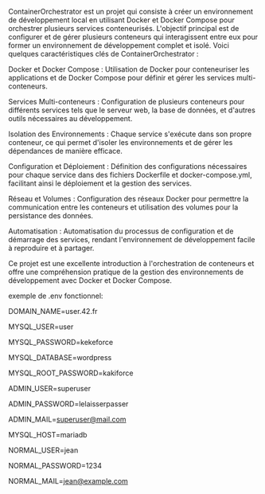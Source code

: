 ContainerOrchestrator est un projet qui consiste à créer un environnement de développement local en utilisant Docker et Docker Compose pour orchestrer plusieurs services conteneurisés. L'objectif principal est de configurer et de gérer plusieurs conteneurs qui interagissent entre eux pour former un environnement de développement complet et isolé.
Voici quelques caractéristiques clés de ContainerOrchestrator :


Docker et Docker Compose : Utilisation de Docker pour conteneuriser les applications et de Docker Compose pour définir et gérer les services multi-conteneurs.


Services Multi-conteneurs : Configuration de plusieurs conteneurs pour différents services tels que le serveur web, la base de données, et d'autres outils nécessaires au développement.


Isolation des Environnements : Chaque service s'exécute dans son propre conteneur, ce qui permet d'isoler les environnements et de gérer les dépendances de manière efficace.


Configuration et Déploiement : Définition des configurations nécessaires pour chaque service dans des fichiers Dockerfile et docker-compose.yml, facilitant ainsi le déploiement et la gestion des services.


Réseau et Volumes : Configuration des réseaux Docker pour permettre la communication entre les conteneurs et utilisation des volumes pour la persistance des données.


Automatisation : Automatisation du processus de configuration et de démarrage des services, rendant l'environnement de développement facile à reproduire et à partager.


Ce projet est une excellente introduction à l'orchestration de conteneurs et offre une compréhension pratique de la gestion des environnements de développement avec Docker et Docker Compose.

exemple de .env fonctionnel:

DOMAIN_NAME=user.42.fr

MYSQL_USER=user

MYSQL_PASSWORD=kekeforce

MYSQL_DATABASE=wordpress

MYSQL_ROOT_PASSWORD=kakiforce

ADMIN_USER=superuser

ADMIN_PASSWORD=lelaisserpasser

ADMIN_MAIL=superuser@mail.com

MYSQL_HOST=mariadb

NORMAL_USER=jean

NORMAL_PASSWORD=1234

NORMAL_MAIL=jean@example.com
